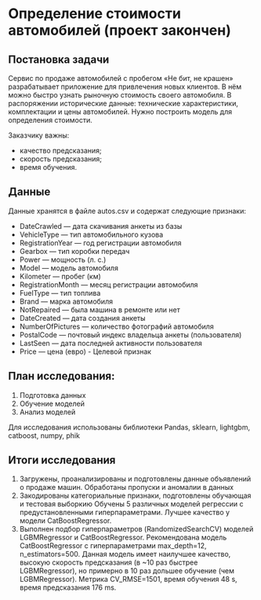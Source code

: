 # Определение стоимости автомобилей (проект закончен)

## Постановка задачи

Сервис по продаже автомобилей с пробегом «Не бит, не крашен» разрабатывает приложение для привлечения новых клиентов. В нём можно быстро узнать рыночную стоимость своего автомобиля. В  распоряжении исторические данные: технические характеристики, комплектации и цены автомобилей. Нужно построить модель для определения стоимости.

Заказчику важны:
- качество предсказания;
- скорость предсказания;
- время обучения.

## Данные

Данные хранятся в файле autos.csv и содержат следующие признаки:

* DateCrawled — дата скачивания анкеты из базы
* VehicleType — тип автомобильного кузова
* RegistrationYear — год регистрации автомобиля
* Gearbox — тип коробки передач
* Power — мощность (л. с.)
* Model — модель автомобиля
* Kilometer — пробег (км)
* RegistrationMonth — месяц регистрации автомобиля
* FuelType — тип топлива
* Brand — марка автомобиля
* NotRepaired — была машина в ремонте или нет
* DateCreated — дата создания анкеты
* NumberOfPictures — количество фотографий автомобиля
* PostalCode — почтовый индекс владельца анкеты (пользователя)
* LastSeen — дата последней активности пользователя
* Price — цена (евро) - Целевой признак

## План исследования:

1. Подготовка данных
2. Обучение моделей
3. Анализ моделей

Для исследования использованы библиотеки Pandas, sklearn, lightgbm, catboost, numpy, phik

## Итоги исследования 

1. Загружены, проанализированы и подготовлены данные объявлений о продаже машин. Обработаны пропуски и аномалии в данных
2. Закодированы категориальные признаки, подготовлены обучающая и тестовая выборкию Обучены 5 различных моделей регрессии с предустановленными гиперпараметрами. Лучшее качество у модели CatBoostRegressor.
3. Выполнен подбор гиперпараметров (RandomizedSearchCV) моделей LGBMRegressor и CatBoostRegressor. Рекомендована модель CatBoostRegressor с гиперпараметрами max_depth=12, n_estimators=500.  Данная модель имеет наилучшее качество, высокую скорость предсказания (в ~10 раз быстрее LGBMRegressor), но примерно в 10 раз дольшее обучение (чем LGBMRegressor). Метрика CV_RMSE=1501, время обучения 48 s, время предсказания 176 ms.